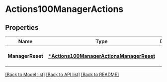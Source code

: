 # Actions100ManagerActions

## Properties
Name | Type | Description | Notes
------------ | ------------- | ------------- | -------------
**ManagerReset** | [***Actions100ManagerActionsManagerReset**](Actions_1.0.0_ManagerActions_Manager.Reset.md) |  | [optional] [default to null]

[[Back to Model list]](../README.md#documentation-for-models) [[Back to API list]](../README.md#documentation-for-api-endpoints) [[Back to README]](../README.md)

